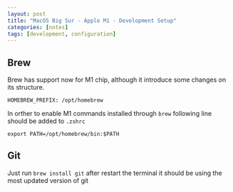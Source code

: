 ```yaml
---
layout: post
title: "MacOS Big Sur - Apple M1 - Development Setup"
categories: [notes]
tags: [development, configuration]
---
```


## Brew

Brew has support now for M1 chip, although it introduce some changes on its structure.

`HOMEBREW_PREFIX: /opt/homebrew`

In orther to enable M1 commands installed through `brew` following line should be added to `.zshrc`

`export PATH=/opt/homebrew/bin:$PATH`

## Git

Just run `brew install git` after restart the terminal it should be using the most updated version of git